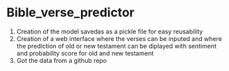 # Bible_verse_predictor
1) Creation of the model savedas as a pickle file for easy reusability
2) Creation of a web interface where the verses can be inputed and where the prediction of old or new testament can be diplayed with sentiment and probability score for old and new testament 
3) Got the data from a github repo  

